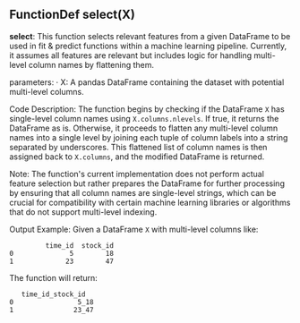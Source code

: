 ## FunctionDef select(X)
**select**: This function selects relevant features from a given DataFrame to be used in fit & predict functions within a machine learning pipeline. Currently, it assumes all features are relevant but includes logic for handling multi-level column names by flattening them.

parameters:
· X: A pandas DataFrame containing the dataset with potential multi-level columns.

Code Description: The function begins by checking if the DataFrame `X` has single-level column names using `X.columns.nlevels`. If true, it returns the DataFrame as is. Otherwise, it proceeds to flatten any multi-level column names into a single level by joining each tuple of column labels into a string separated by underscores. This flattened list of column names is then assigned back to `X.columns`, and the modified DataFrame is returned.

Note: The function's current implementation does not perform actual feature selection but rather prepares the DataFrame for further processing by ensuring that all column names are single-level strings, which can be crucial for compatibility with certain machine learning libraries or algorithms that do not support multi-level indexing.

Output Example: Given a DataFrame `X` with multi-level columns like:
```
         time_id  stock_id
0              5        18
1             23        47
```
The function will return:
```
   time_id_stock_id
0                5_18
1               23_47
```
